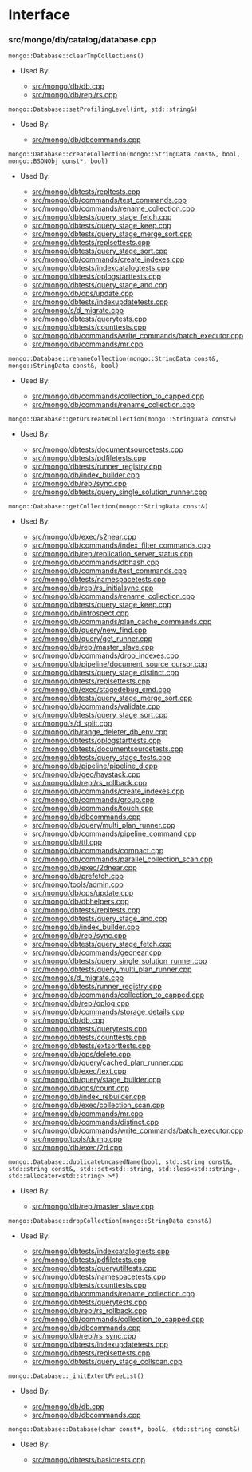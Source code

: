 
# Interface

### src/mongo/db/catalog/database.cpp

<div></div>

    mongo::Database::clearTmpCollections()

- Used By:

    - [src/mongo/db/db.cpp](../../../mongos\_and\_mongod\_mains)
    - [src/mongo/db/repl/rs.cpp](../../../replication)

<div></div>

    mongo::Database::setProfilingLevel(int, std::string&)

- Used By:

    - [src/mongo/db/dbcommands.cpp](../../../database\_commands)

<div></div>

    mongo::Database::createCollection(mongo::StringData const&, bool, mongo::BSONObj const*, bool)

- Used By:

    - [src/mongo/dbtests/repltests.cpp](../../../unit\_tests)
    - [src/mongo/db/commands/test\_commands.cpp](../../../database\_commands)
    - [src/mongo/db/commands/rename\_collection.cpp](../../../database\_commands)
    - [src/mongo/dbtests/query\_stage\_fetch.cpp](../../../unit\_tests)
    - [src/mongo/dbtests/query\_stage\_keep.cpp](../../../core\_query\_system)
    - [src/mongo/dbtests/query\_stage\_merge\_sort.cpp](../../../unit\_tests)
    - [src/mongo/dbtests/replsettests.cpp](../../../unit\_tests)
    - [src/mongo/dbtests/query\_stage\_sort.cpp](../../../unit\_tests)
    - [src/mongo/db/commands/create\_indexes.cpp](../../../database\_commands)
    - [src/mongo/dbtests/indexcatalogtests.cpp](../../../unit\_tests)
    - [src/mongo/dbtests/oplogstarttests.cpp](../../../unit\_tests)
    - [src/mongo/dbtests/query\_stage\_and.cpp](../../../unit\_tests)
    - [src/mongo/db/ops/update.cpp](../../../core\_query\_system)
    - [src/mongo/dbtests/indexupdatetests.cpp](../../../unit\_tests)
    - [src/mongo/s/d\_migrate.cpp](../../../sharding)
    - [src/mongo/dbtests/querytests.cpp](../../../unit\_tests)
    - [src/mongo/dbtests/counttests.cpp](../../../unit\_tests)
    - [src/mongo/db/commands/write\_commands/batch\_executor.cpp](../../../wire\_protocol\_write\_commands)
    - [src/mongo/db/commands/mr.cpp](../../../database\_commands)

<div></div>

    mongo::Database::renameCollection(mongo::StringData const&, mongo::StringData const&, bool)

- Used By:

    - [src/mongo/db/commands/collection\_to\_capped.cpp](../../../database\_commands)
    - [src/mongo/db/commands/rename\_collection.cpp](../../../database\_commands)

<div></div>

    mongo::Database::getOrCreateCollection(mongo::StringData const&)

- Used By:

    - [src/mongo/dbtests/documentsourcetests.cpp](../../../unit\_tests)
    - [src/mongo/dbtests/pdfiletests.cpp](../../../unit\_tests)
    - [src/mongo/dbtests/runner\_registry.cpp](../../../unit\_tests)
    - [src/mongo/db/index\_builder.cpp](../../../indexing)
    - [src/mongo/db/repl/sync.cpp](../../../replication)
    - [src/mongo/dbtests/query\_single\_solution\_runner.cpp](../../../unit\_tests)

<div></div>

    mongo::Database::getCollection(mongo::StringData const&)

- Used By:

    - [src/mongo/db/exec/s2near.cpp](../../../core\_query\_system)
    - [src/mongo/db/commands/index\_filter\_commands.cpp](../../../database\_commands)
    - [src/mongo/db/repl/replication\_server\_status.cpp](../../../replication)
    - [src/mongo/db/commands/dbhash.cpp](../../../database\_commands)
    - [src/mongo/db/commands/test\_commands.cpp](../../../database\_commands)
    - [src/mongo/dbtests/namespacetests.cpp](../../../unit\_tests)
    - [src/mongo/db/repl/rs\_initialsync.cpp](../../../replication)
    - [src/mongo/db/commands/rename\_collection.cpp](../../../database\_commands)
    - [src/mongo/dbtests/query\_stage\_keep.cpp](../../../core\_query\_system)
    - [src/mongo/db/introspect.cpp](../../../client\_and\_operation\_tracking)
    - [src/mongo/db/commands/plan\_cache\_commands.cpp](../../../database\_commands)
    - [src/mongo/db/query/new\_find.cpp](../../../core\_query\_system)
    - [src/mongo/db/query/get\_runner.cpp](../../../core\_query\_system)
    - [src/mongo/db/repl/master\_slave.cpp](../../../replication)
    - [src/mongo/db/commands/drop\_indexes.cpp](../../../database\_commands)
    - [src/mongo/db/pipeline/document\_source\_cursor.cpp](../../../aggregation\_framework)
    - [src/mongo/dbtests/query\_stage\_distinct.cpp](../../../core\_query\_system)
    - [src/mongo/dbtests/replsettests.cpp](../../../unit\_tests)
    - [src/mongo/db/exec/stagedebug\_cmd.cpp](../../../core\_query\_system)
    - [src/mongo/dbtests/query\_stage\_merge\_sort.cpp](../../../unit\_tests)
    - [src/mongo/db/commands/validate.cpp](../../../database\_commands)
    - [src/mongo/dbtests/query\_stage\_sort.cpp](../../../unit\_tests)
    - [src/mongo/s/d\_split.cpp](../../../sharding)
    - [src/mongo/db/range\_deleter\_db\_env.cpp](../../../sharding)
    - [src/mongo/dbtests/oplogstarttests.cpp](../../../unit\_tests)
    - [src/mongo/dbtests/documentsourcetests.cpp](../../../unit\_tests)
    - [src/mongo/dbtests/query\_stage\_tests.cpp](../../../unit\_tests)
    - [src/mongo/db/pipeline/pipeline\_d.cpp](../../../aggregation\_framework)
    - [src/mongo/db/geo/haystack.cpp](../../../geo\_queries)
    - [src/mongo/db/repl/rs\_rollback.cpp](../../../replication)
    - [src/mongo/db/commands/create\_indexes.cpp](../../../database\_commands)
    - [src/mongo/db/commands/group.cpp](../../../database\_commands)
    - [src/mongo/db/commands/touch.cpp](../../../database\_commands)
    - [src/mongo/db/dbcommands.cpp](../../../database\_commands)
    - [src/mongo/db/query/multi\_plan\_runner.cpp](../../../core\_query\_system)
    - [src/mongo/db/commands/pipeline\_command.cpp](../../../aggregation\_framework)
    - [src/mongo/db/ttl.cpp](../../../indexing)
    - [src/mongo/db/commands/compact.cpp](../../../database\_commands)
    - [src/mongo/db/commands/parallel\_collection\_scan.cpp](../../../database\_commands)
    - [src/mongo/db/exec/2dnear.cpp](../../../core\_query\_system)
    - [src/mongo/db/prefetch.cpp](../../../page\_fault\_utilities)
    - [src/mongo/tools/admin.cpp](../../../tools)
    - [src/mongo/db/ops/update.cpp](../../../core\_query\_system)
    - [src/mongo/db/dbhelpers.cpp](../../../client\_and\_operation\_tracking)
    - [src/mongo/dbtests/repltests.cpp](../../../unit\_tests)
    - [src/mongo/dbtests/query\_stage\_and.cpp](../../../unit\_tests)
    - [src/mongo/db/index\_builder.cpp](../../../indexing)
    - [src/mongo/db/repl/sync.cpp](../../../replication)
    - [src/mongo/dbtests/query\_stage\_fetch.cpp](../../../unit\_tests)
    - [src/mongo/db/commands/geonear.cpp](../../../database\_commands)
    - [src/mongo/dbtests/query\_single\_solution\_runner.cpp](../../../unit\_tests)
    - [src/mongo/dbtests/query\_multi\_plan\_runner.cpp](../../../unit\_tests)
    - [src/mongo/s/d\_migrate.cpp](../../../sharding)
    - [src/mongo/dbtests/runner\_registry.cpp](../../../unit\_tests)
    - [src/mongo/db/commands/collection\_to\_capped.cpp](../../../database\_commands)
    - [src/mongo/db/repl/oplog.cpp](../../../replication)
    - [src/mongo/db/commands/storage\_details.cpp](../../../database\_commands)
    - [src/mongo/db/db.cpp](../../../mongos\_and\_mongod\_mains)
    - [src/mongo/dbtests/querytests.cpp](../../../unit\_tests)
    - [src/mongo/dbtests/counttests.cpp](../../../unit\_tests)
    - [src/mongo/dbtests/extsorttests.cpp](../../../unit\_tests)
    - [src/mongo/db/ops/delete.cpp](../../../core\_query\_system)
    - [src/mongo/db/query/cached\_plan\_runner.cpp](../../../core\_query\_system)
    - [src/mongo/db/exec/text.cpp](../../../core\_query\_system)
    - [src/mongo/db/query/stage\_builder.cpp](../../../core\_query\_system)
    - [src/mongo/db/ops/count.cpp](../../../core\_query\_system)
    - [src/mongo/db/index\_rebuilder.cpp](../../../indexing)
    - [src/mongo/db/exec/collection\_scan.cpp](../../../core\_query\_system)
    - [src/mongo/db/commands/mr.cpp](../../../database\_commands)
    - [src/mongo/db/commands/distinct.cpp](../../../database\_commands)
    - [src/mongo/db/commands/write\_commands/batch\_executor.cpp](../../../wire\_protocol\_write\_commands)
    - [src/mongo/tools/dump.cpp](../../../tools)
    - [src/mongo/db/exec/2d.cpp](../../../core\_query\_system)

<div></div>

    mongo::Database::duplicateUncasedName(bool, std::string const&, std::string const&, std::set<std::string, std::less<std::string>, std::allocator<std::string> >*)

- Used By:

    - [src/mongo/db/repl/master\_slave.cpp](../../../replication)

<div></div>

    mongo::Database::dropCollection(mongo::StringData const&)

- Used By:

    - [src/mongo/dbtests/indexcatalogtests.cpp](../../../unit\_tests)
    - [src/mongo/dbtests/pdfiletests.cpp](../../../unit\_tests)
    - [src/mongo/dbtests/queryutiltests.cpp](../../../unit\_tests)
    - [src/mongo/dbtests/namespacetests.cpp](../../../unit\_tests)
    - [src/mongo/dbtests/counttests.cpp](../../../unit\_tests)
    - [src/mongo/db/commands/rename\_collection.cpp](../../../database\_commands)
    - [src/mongo/dbtests/querytests.cpp](../../../unit\_tests)
    - [src/mongo/db/repl/rs\_rollback.cpp](../../../replication)
    - [src/mongo/db/commands/collection\_to\_capped.cpp](../../../database\_commands)
    - [src/mongo/db/dbcommands.cpp](../../../database\_commands)
    - [src/mongo/db/repl/rs\_sync.cpp](../../../replication)
    - [src/mongo/dbtests/indexupdatetests.cpp](../../../unit\_tests)
    - [src/mongo/dbtests/replsettests.cpp](../../../unit\_tests)
    - [src/mongo/dbtests/query\_stage\_collscan.cpp](../../../unit\_tests)

<div></div>

    mongo::Database::_initExtentFreeList()

- Used By:

    - [src/mongo/db/db.cpp](../../../mongos\_and\_mongod\_mains)
    - [src/mongo/db/dbcommands.cpp](../../../database\_commands)

<div></div>

    mongo::Database::Database(char const*, bool&, std::string const&)

- Used By:

    - [src/mongo/dbtests/basictests.cpp](../../../unit\_tests)
